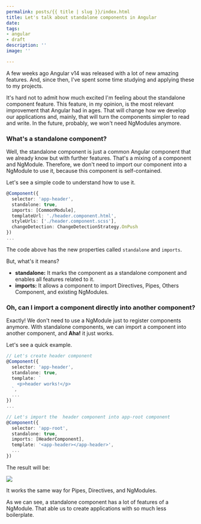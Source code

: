 ```yaml
---
permalink: posts/{{ title | slug }}/index.html
title: Let's talk about standalone components in Angular
date: 
tags:
- angular
- draft
description: ''
image: ''

---
```

A few weeks ago Angular v14 was released with a lot of new amazing features.  And, since then, I've spent some time studying and applying these to my projects.

It's hard not to admit how much excited I'm feeling about the standalone component feature. This feature, in my opinion, is the most relevant improvement that Angular had in ages. That will change how we develop our applications and, mainly, that will turn the components simpler to read and write. In the future, probably, we won't need NgModules anymore.

### What's a standalone component?

Well, the standalone component is just a common Angular component that we already know but with further features. That's a mixing of a component and NgModule. Therefore, we don't need to import our component into a NgModule to use it, because this component is self-contained.

Let's see a simple code to understand how to use it.

```ts
@Component({
  selector: 'app-header',
  standalone: true,
  imports: [CommonModule],
  templateUrl: './header.component.html',
  styleUrls: ['./header.component.scss'],
  changeDetection: ChangeDetectionStrategy.OnPush
})
...
```

The code above has the new properties called `standalone` and `imports`.

But, what's it means?

* **standalone:** It marks the component as a standalone component and enables all features related to it.
* **imports:** It allows a component to import Directives, Pipes, Others Component, and existing NgModules.

### Oh, can I import a component directly into another component?

Exactly! We don't need to use a NgModule just to register components anymore. With standalone components, we can import a component into another component, and **Aha!** it just works.

Let's see a quick example.

```ts
// Let's create header component
@Component({
  selector: 'app-header',
  standalone: true,
  template: `
    <p>header works!</p>
  `,
  ...
})
...
```

```ts
// Let's import the  header component into app-root component
@Component({
  selector: 'app-root',
  standalone: true,
  imports: [HeaderComponent],
  template: '<app-header></app-header>',
  ...
})
```

The result will be: 

![](/images/uploads/app-root-template-rendered.PNG)

It works the same way for Pipes, Directives, and NgModules. 

As we can see, a standalone component has a lot of features of a NgModule. That able us to create applications with so much less boilerplate.